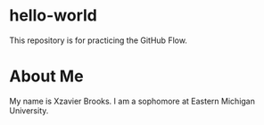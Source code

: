 # hello-world
This repository is for practicing the GitHub Flow.

# About Me
My name is Xzavier Brooks. I am a sophomore at Eastern Michigan University.
